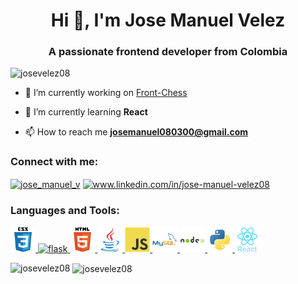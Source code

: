<h1 align="center">Hi 👋, I'm Jose Manuel Velez</h1>
<h3 align="center">A passionate frontend developer from Colombia</h3>

<p align="left"> <img src="https://komarev.com/ghpvc/?username=josevelez08&label=Profile%20views&color=0e75b6&style=flat" alt="josevelez08" /> </p>

- 🔭 I’m currently working on [Front-Chess](www.github.com/josevelez08/Front-Chess)

- 🌱 I’m currently learning **React**

- 📫 How to reach me **josemanuel080300@gmail.com**

<h3 align="left">Connect with me:</h3>
<p align="left">
<a href="https://twitter.com/jose_manuel_v" target="blank"><img align="center" src="https://raw.githubusercontent.com/rahuldkjain/github-profile-readme-generator/master/src/images/icons/Social/twitter.svg" alt="jose_manuel_v" height="30" width="40" /></a>
<a href="https://linkedin.com/in/www.linkedin.com/in/jose-manuel-velez08" target="blank"><img align="center" src="https://raw.githubusercontent.com/rahuldkjain/github-profile-readme-generator/master/src/images/icons/Social/linked-in-alt.svg" alt="www.linkedin.com/in/jose-manuel-velez08" height="30" width="40" /></a>
</p>

<h3 align="left">Languages and Tools:</h3>
<p align="left"> <a href="https://www.w3schools.com/css/" target="_blank"> <img src="https://raw.githubusercontent.com/devicons/devicon/master/icons/css3/css3-original-wordmark.svg" alt="css3" width="40" height="40"/> </a> <a href="https://flask.palletsprojects.com/" target="_blank"> <img src="https://www.vectorlogo.zone/logos/pocoo_flask/pocoo_flask-icon.svg" alt="flask" width="40" height="40"/> </a> <a href="https://www.w3.org/html/" target="_blank"> <img src="https://raw.githubusercontent.com/devicons/devicon/master/icons/html5/html5-original-wordmark.svg" alt="html5" width="40" height="40"/> </a> <a href="https://www.java.com" target="_blank"> <img src="https://raw.githubusercontent.com/devicons/devicon/master/icons/java/java-original.svg" alt="java" width="40" height="40"/> </a> <a href="https://developer.mozilla.org/en-US/docs/Web/JavaScript" target="_blank"> <img src="https://raw.githubusercontent.com/devicons/devicon/master/icons/javascript/javascript-original.svg" alt="javascript" width="40" height="40"/> </a> <a href="https://www.mysql.com/" target="_blank"> <img src="https://raw.githubusercontent.com/devicons/devicon/master/icons/mysql/mysql-original-wordmark.svg" alt="mysql" width="40" height="40"/> </a> <a href="https://nodejs.org" target="_blank"> <img src="https://raw.githubusercontent.com/devicons/devicon/master/icons/nodejs/nodejs-original-wordmark.svg" alt="nodejs" width="40" height="40"/> </a> <a href="https://www.python.org" target="_blank"> <img src="https://raw.githubusercontent.com/devicons/devicon/master/icons/python/python-original.svg" alt="python" width="40" height="40"/> </a> <a href="https://reactjs.org/" target="_blank"> <img src="https://raw.githubusercontent.com/devicons/devicon/master/icons/react/react-original-wordmark.svg" alt="react" width="40" height="40"/> </a> </p>

<p><img align="left" src="https://github-readme-stats.vercel.app/api/top-langs?username=josevelez08&show_icons=true&locale=en&layout=compact" alt="josevelez08" /></p>

<p>&nbsp;<img align="center" src="https://github-readme-stats.vercel.app/api?username=josevelez08&show_icons=true&locale=en" alt="josevelez08" /></p>
